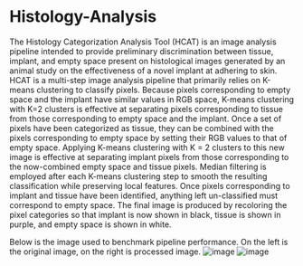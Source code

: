 # Histology-Analysis
The Histology Categorization Analysis Tool (HCAT) is an image analysis pipeline intended to provide preliminary discrimination between tissue, implant, and empty space present on histological images generated by an animal study on the effectiveness of a novel implant at adhering to skin. HCAT is a multi-step image analysis pipeline that primarily relies on K-means clustering to classify pixels. Because pixels corresponding to empty space and the implant have similar values in RGB space, K-means clustering with K=2 clusters is effective at separating pixels corresponding to tissue from those corresponding to empty space and the implant. Once a set of pixels have been categorized as tissue, they can be combined with the pixels corresponding to empty space by setting their RGB values to that of empty space. Applying K-means clustering with K = 2 clusters to this new image is effective at separating implant pixels from those corresponding to the now-combined empty space and tissue pixels. Median filtering is employed after each K-means clustering step to smooth the resulting classification while preserving local features. Once pixels corresponding to implant and tissue have been identified, anything left un-classified must correspond to empty space. The final image is produced by recoloring the pixel categories so that implant is now shown in black, tissue is shown in purple, and empty space is shown in white. 

Below is the image used to benchmark pipeline performance. On the left is the original image, on the right is processed image. 
![image](https://github.com/Jezen5Volk/Histology-Analysis/assets/138075884/e7c59c6a-e00f-469f-b082-a6d33d3143b2)
![image](https://github.com/Jezen5Volk/Histology-Analysis/assets/138075884/d796107b-1feb-45cf-9360-1ebdb5504297)

